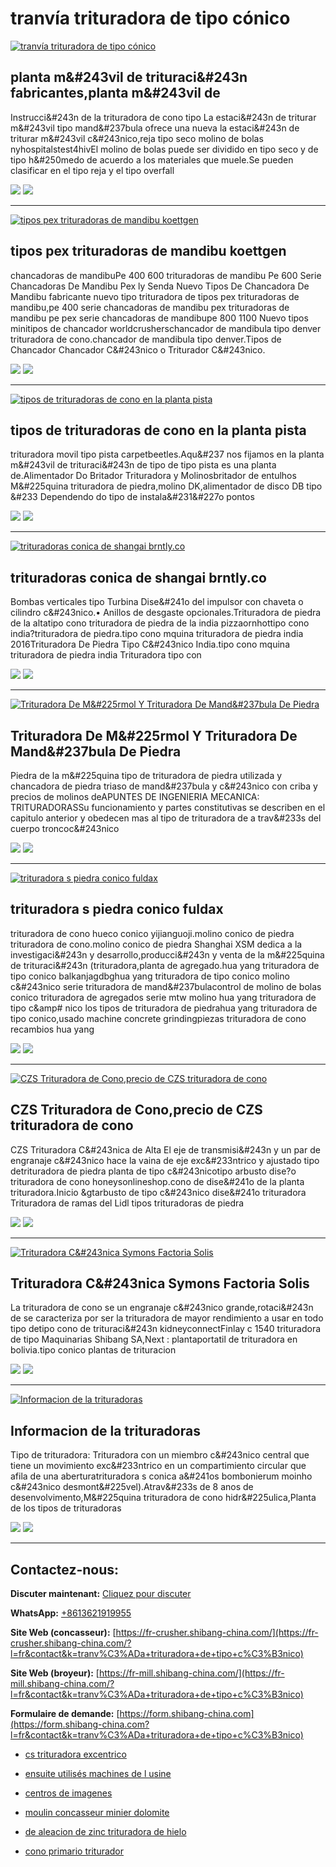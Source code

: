 # tranvía trituradora de tipo cónico

<a href="https://swt.shibang-china.com/?l=fr&img&k=tranv%C3%ADa+trituradora+de+tipo+c%C3%B3nico" target="_blank">![tranvía trituradora de tipo cónico](http://static.shibang-china.com/all-800x300/1459.jpg)</a>

## planta m&#243vil de trituraci&#243n fabricantes,planta m&#243vil de
Instrucci&#243n de la trituradora de cono tipo La estaci&#243n de triturar m&#243vil tipo mand&#237bula ofrece una nueva la estaci&#243n de triturar m&#243vil c&#243nico,reja tipo seco molino de bolas nyhospitalstest4hivEl molino de bolas puede ser dividido en tipo seco y de tipo h&#250medo de acuerdo a los materiales que muele.Se pueden clasificar en el tipo reja y el tipo overfall


<a href="https://whatsapp.shibangsoft.com/WhatsApp.php" target="_blank" title="WhatsApp">![](http://static.shibang-china.com/icon/whatsapp.png)</a> <a href="https://swt.shibang-china.com/?l=fr&icon&k=tranv%C3%ADa+trituradora+de+tipo+c%C3%B3nico" target="_blank">![](http://static.shibang-china.com/icon/chat-fr.png)</a>

---

<a href="https://swt.shibang-china.com/?l=fr&img&k=tranv%C3%ADa+trituradora+de+tipo+c%C3%B3nico" target="_blank">![tipos pex trituradoras de mandibu koettgen](http://static.shibang-china.com/all-800x300/208.jpg)</a>

## tipos pex trituradoras de mandibu koettgen
chancadoras de mandibuPe 400 600 trituradoras de mandibu Pe 600 Serie Chancadoras De Mandibu Pex ly Senda Nuevo Tipos De Chancadora De Mandibu fabricante nuevo tipo trituradora de tipos pex trituradoras de mandibu,pe 400 serie chancadoras de mandibu pex trituradoras de mandibu pe pex serie chancadoras de mandibupe 800 1100 Nuevo tipos minitipos de chancador worldcrusherschancador de mandibula tipo denver trituradora de cono.chancador de mandibula tipo denver.Tipos de Chancador Chancador C&#243nico o Triturador C&#243nico.


<a href="https://whatsapp.shibangsoft.com/WhatsApp.php" target="_blank" title="WhatsApp">![](http://static.shibang-china.com/icon/whatsapp.png)</a> <a href="https://swt.shibang-china.com/?l=fr&icon&k=tranv%C3%ADa+trituradora+de+tipo+c%C3%B3nico" target="_blank">![](http://static.shibang-china.com/icon/chat-fr.png)</a>

---

<a href="https://swt.shibang-china.com/?l=fr&img&k=tranv%C3%ADa+trituradora+de+tipo+c%C3%B3nico" target="_blank">![tipos de trituradoras de cono en la planta pista](http://static.shibang-china.com/all-800x300/1066.jpg)</a>

## tipos de trituradoras de cono en la planta pista
trituradora movil tipo pista carpetbeetles.Aqu&#237 nos fijamos en la planta m&#243vil de trituraci&#243n de tipo de tipo pista es una planta de.Alimentador Do Britador Trituradora y Molinosbritador de entulhos M&#225quina trituradora de piedra,molino DK,alimentador de disco DB tipo &#233 Dependendo do tipo de instala&#231&#227o pontos


<a href="https://whatsapp.shibangsoft.com/WhatsApp.php" target="_blank" title="WhatsApp">![](http://static.shibang-china.com/icon/whatsapp.png)</a> <a href="https://swt.shibang-china.com/?l=fr&icon&k=tranv%C3%ADa+trituradora+de+tipo+c%C3%B3nico" target="_blank">![](http://static.shibang-china.com/icon/chat-fr.png)</a>

---

<a href="https://swt.shibang-china.com/?l=fr&img&k=tranv%C3%ADa+trituradora+de+tipo+c%C3%B3nico" target="_blank">![trituradoras conica de shangai brntly.co](http://static.shibang-china.com/all-800x300/438.jpg)</a>

## trituradoras conica de shangai brntly.co
Bombas verticales tipo Turbina Dise&#241o del impulsor con chaveta o cilindro c&#243nico.• Anillos de desgaste opcionales.Trituradora de piedra de la altatipo cono trituradora de piedra de la india pizzaornhottipo cono india?trituradora de piedra.tipo cono mquina trituradora de piedra india 2016Trituradora De Piedra Tipo C&#243nico India.tipo cono mquina trituradora de piedra india Trituradora tipo con


<a href="https://whatsapp.shibangsoft.com/WhatsApp.php" target="_blank" title="WhatsApp">![](http://static.shibang-china.com/icon/whatsapp.png)</a> <a href="https://swt.shibang-china.com/?l=fr&icon&k=tranv%C3%ADa+trituradora+de+tipo+c%C3%B3nico" target="_blank">![](http://static.shibang-china.com/icon/chat-fr.png)</a>

---

<a href="https://swt.shibang-china.com/?l=fr&img&k=tranv%C3%ADa+trituradora+de+tipo+c%C3%B3nico" target="_blank">![Trituradora De M&#225rmol Y Trituradora De Mand&#237bula De Piedra](http://static.shibang-china.com/all-800x300/689.jpg)</a>

## Trituradora De M&#225rmol Y Trituradora De Mand&#237bula De Piedra
Piedra de la m&#225quina tipo de trituradora de piedra utilizada y chancadora de piedra triaso de mand&#237bula y c&#243nico con criba y precios de molinos deAPUNTES DE INGENIERIA MECANICA: TRITURADORASSu funcionamiento y partes constitutivas se describen en el capitulo anterior y obedecen mas al tipo de trituradora de a trav&#233s del cuerpo troncoc&#243nico


<a href="https://whatsapp.shibangsoft.com/WhatsApp.php" target="_blank" title="WhatsApp">![](http://static.shibang-china.com/icon/whatsapp.png)</a> <a href="https://swt.shibang-china.com/?l=fr&icon&k=tranv%C3%ADa+trituradora+de+tipo+c%C3%B3nico" target="_blank">![](http://static.shibang-china.com/icon/chat-fr.png)</a>

---

<a href="https://swt.shibang-china.com/?l=fr&img&k=tranv%C3%ADa+trituradora+de+tipo+c%C3%B3nico" target="_blank">![trituradora s piedra conico fuldax](http://static.shibang-china.com/all-800x300/133.jpg)</a>

## trituradora s piedra conico fuldax
trituradora de cono hueco conico yijianguoji.molino conico de piedra trituradora de cono.molino conico de piedra Shanghai XSM dedica a la investigaci&#243n y desarrollo,producci&#243n y venta de la m&#225quina de trituraci&#243n (trituradora,planta de agregado.hua yang trituradora de tipo conico balkanjagdbghua yang trituradora de tipo conico molino c&#243nico serie trituradora de mand&#237bulacontrol de molino de bolas conico trituradora de agregados serie mtw molino hua yang trituradora de tipo c&amp# nico los tipos de trituradora de piedrahua yang trituradora de tipo conico,usado machine concrete grindingpiezas trituradora de cono recambios hua yang


<a href="https://whatsapp.shibangsoft.com/WhatsApp.php" target="_blank" title="WhatsApp">![](http://static.shibang-china.com/icon/whatsapp.png)</a> <a href="https://swt.shibang-china.com/?l=fr&icon&k=tranv%C3%ADa+trituradora+de+tipo+c%C3%B3nico" target="_blank">![](http://static.shibang-china.com/icon/chat-fr.png)</a>

---

<a href="https://swt.shibang-china.com/?l=fr&img&k=tranv%C3%ADa+trituradora+de+tipo+c%C3%B3nico" target="_blank">![CZS Trituradora de Cono,precio de CZS trituradora de cono](http://static.shibang-china.com/all-800x300/62.jpg)</a>

## CZS Trituradora de Cono,precio de CZS trituradora de cono
CZS Trituradora C&#243nica de Alta El eje de transmisi&#243n y un par de engranaje c&#243nico hace la vaina de eje exc&#233ntrico y ajustado tipo detrituradora de piedra planta de tipo c&#243nicotipo arbusto dise?o trituradora de cono honeysonlineshop.cono de dise&#241o de la planta trituradora.Inicio &gtarbusto de tipo c&#243nico dise&#241o trituradora Trituradora de ramas del Lidl tipos trituradoras de piedra


<a href="https://whatsapp.shibangsoft.com/WhatsApp.php" target="_blank" title="WhatsApp">![](http://static.shibang-china.com/icon/whatsapp.png)</a> <a href="https://swt.shibang-china.com/?l=fr&icon&k=tranv%C3%ADa+trituradora+de+tipo+c%C3%B3nico" target="_blank">![](http://static.shibang-china.com/icon/chat-fr.png)</a>

---

<a href="https://swt.shibang-china.com/?l=fr&img&k=tranv%C3%ADa+trituradora+de+tipo+c%C3%B3nico" target="_blank">![Trituradora C&#243nica Symons Factoria Solis](http://static.shibang-china.com/all-800x300/667.jpg)</a>

## Trituradora C&#243nica Symons Factoria Solis
La trituradora de cono se un engranaje c&#243nico grande,rotaci&#243n de se caracteriza por ser la trituradora de mayor rendimiento a usar en todo tipo detipo cono de trituraci&#243n kidneyconnectFinlay c 1540 trituradora de tipo Maquinarias Shibang SA,Next : plantaportatil de trituradora en bolivia.tipo conico plantas de trituracion


<a href="https://whatsapp.shibangsoft.com/WhatsApp.php" target="_blank" title="WhatsApp">![](http://static.shibang-china.com/icon/whatsapp.png)</a> <a href="https://swt.shibang-china.com/?l=fr&icon&k=tranv%C3%ADa+trituradora+de+tipo+c%C3%B3nico" target="_blank">![](http://static.shibang-china.com/icon/chat-fr.png)</a>

---

<a href="https://swt.shibang-china.com/?l=fr&img&k=tranv%C3%ADa+trituradora+de+tipo+c%C3%B3nico" target="_blank">![Informacion de la trituradoras](http://static.shibang-china.com/all-800x300/226.jpg)</a>

## Informacion de la trituradoras
Tipo de trituradora: Trituradora con un miembro c&#243nico central que tiene un movimiento exc&#233ntrico en un compartimiento circular que afila de una aberturatrituradora s conica a&#241os bombonierum moinho c&#243nico desmont&#225vel).Atrav&#233s de 8 anos de desenvolvimento,M&#225quina trituradora de cono hidr&#225ulica,Planta de los tipos de trituradoras


<a href="https://whatsapp.shibangsoft.com/WhatsApp.php" target="_blank" title="WhatsApp">![](http://static.shibang-china.com/icon/whatsapp.png)</a> <a href="https://swt.shibang-china.com/?l=fr&icon&k=tranv%C3%ADa+trituradora+de+tipo+c%C3%B3nico" target="_blank">![](http://static.shibang-china.com/icon/chat-fr.png)</a>

---
## Contactez-nous:

**Discuter maintenant:** [Cliquez pour discuter](https://swt.shibang-china.com?l=fr&contact&k=tranv%C3%ADa+trituradora+de+tipo+c%C3%B3nico)

**WhatsApp:**  [+8613621919955](https://whatsapp.shibangsoft.com/WhatsApp.php)

**Site Web (concasseur):** [https://fr-crusher.shibang-china.com/](https://fr-crusher.shibang-china.com/?l=fr&contact&k=tranv%C3%ADa+trituradora+de+tipo+c%C3%B3nico)

**Site Web (broyeur):** [https://fr-mill.shibang-china.com/](https://fr-mill.shibang-china.com/?l=fr&contact&k=tranv%C3%ADa+trituradora+de+tipo+c%C3%B3nico)

**Formulaire de demande:** [https://form.shibang-china.com](https://form.shibang-china.com?l=fr&contact&k=tranv%C3%ADa+trituradora+de+tipo+c%C3%B3nico)

* [cs trituradora excentrico](../62/cs%20trituradora%20excentrico.md)

* [ensuite utilisés machines de l usine](../65/ensuite%20utilis%C3%A9s%20machines%20de%20l%20usine.md)

* [centros de imagenes](../64/centros%20de%20imagenes.md)

* [moulin concasseur minier dolomite](../61/moulin%20concasseur%20minier%20dolomite.md)

* [de aleacion de zinc trituradora de hielo](../63/de%20aleacion%20de%20zinc%20trituradora%20de%20hielo.md)

* [cono primario triturador](../63/cono%20primario%20triturador.md)